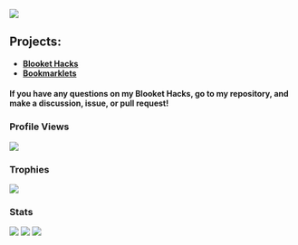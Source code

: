![](https://readme-typing-svg.herokuapp.com?font=cascade&color=EEEEEE&background=111111&center=true&vCenter=true&height=100&duration=2500&pause=500&lines=Heyo!;My+name+is+ZackiBoiz.;You+can+call+me+Zacki.;I+like+to+hack+games;Like...;Blooket!;Check+out+my+repositories!)

## Projects:
- **[Blooket Hacks](https://github.com/ZackiBoiz/Blooket-Hacks)**
- **[Bookmarklets](https://github.com/ZackiBoiz/Bookmarklets/)**
#### If you have any questions on my Blooket Hacks, go to my repository, and make a discussion, issue, or pull request!

### Profile Views
![](https://komarev.com/ghpvc/?username=ZackiBoiz)

### Trophies
![](https://github-profile-trophy.vercel.app/?username=ZackiBoiz&theme=onedark)

### Stats
![](https://github-readme-streak-stats.herokuapp.com?user=ZackiBoiz&theme=dark&show_icons=true&locale=en&layout=compact&hide_border=true)
![](https://github-readme-stats.vercel.app/api?username=ZackiBoiz&theme=dark&show_icons=true&locale=en&layout=compact&hide_border=true)
![](https://github-readme-stats.vercel.app/api/top-langs?username=ZackiBoiz&theme=dark&show_icons=true&locale=en&layout=compact&hide_border=true)
